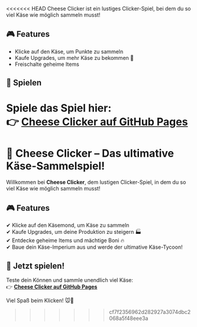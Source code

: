 <<<<<<< HEAD
Cheese Clicker ist ein lustiges Clicker-Spiel, bei dem du so viel Käse wie möglich sammeln musst!  

## 🎮 Features  
- Klicke auf den Käse, um Punkte zu sammeln  
- Kaufe Upgrades, um mehr Käse zu bekommen  🧀
- Freischalte geheime Items  

## 🚀 Spielen  
Spiele das Spiel hier:  
👉 [Cheese Clicker auf GitHub Pages](https://megahamster0.github.io/Cheese-Clicker/)
=======
# 🧀 Cheese Clicker – Das ultimative Käse-Sammelspiel!

Willkommen bei **Cheese Clicker**, dem lustigen Clicker-Spiel, in dem du so viel Käse wie möglich sammeln musst!

## 🎮 Features
✔ Klicke auf den Käsemond, um Käse zu sammeln  
✔ Kaufe Upgrades, um deine Produktion zu steigern 🏭  
✔ Entdecke geheime Items und mächtige Boni 🔥  
✔ Baue dein Käse-Imperium aus und werde der ultimative Käse-Tycoon!  

## 🚀 Jetzt spielen!
Teste dein Können und sammle unendlich viel Käse:  
👉 **[Cheese Clicker auf GitHub Pages](https://megahamster0.github.io/Cheese-Clicker/)**  

Viel Spaß beim Klicken! 🐭🧀
>>>>>>> cf7f2356962d282927a3074dbc2068a5f48eee3a
